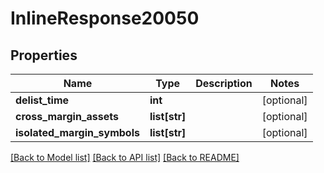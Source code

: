 # InlineResponse20050

## Properties
Name | Type | Description | Notes
------------ | ------------- | ------------- | -------------
**delist_time** | **int** |  | [optional] 
**cross_margin_assets** | **list[str]** |  | [optional] 
**isolated_margin_symbols** | **list[str]** |  | [optional] 

[[Back to Model list]](../README.md#documentation-for-models) [[Back to API list]](../README.md#documentation-for-api-endpoints) [[Back to README]](../README.md)

